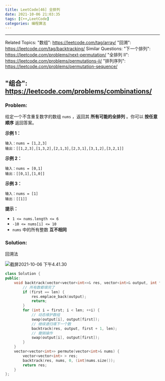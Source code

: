 ```yaml
---
title: LeetCode[46] 全排列
date: 2021-10-06 21:03:35
tags: [C++,LeetCode]
categories: 编程算法
---
```


---
Related Topics:
  "数组": https://leetcode.com/tag/array/
  "回溯": https://leetcode.com/tag/backtracking/
Similar Questions:
  "下一个排列": https://leetcode.com/problems/next-permutation/
  "全排列 II": https://leetcode.com/problems/permutations-ii/
  "排列序列": https://leetcode.com/problems/permutation-sequence/

  "组合": https://leetcode.com/problems/combinations/
---

### Problem:

给定一个不含重复数字的数组 `nums` ，返回其 **所有可能的全排列** 。你可以 **按任意顺序** 返回答案。

**示例 1：**

```
输入：nums = [1,2,3]
输出：[[1,2,3],[1,3,2],[2,1,3],[2,3,1],[3,1,2],[3,2,1]]
```

**示例 2：**

```
输入：nums = [0,1]
输出：[[0,1],[1,0]]
```

**示例 3：**

```
输入：nums = [1]
输出：[[1]]
```

**提示：**

- `1 <= nums.length <= 6`
- `-10 <= nums[i] <= 10`
- `nums` 中的所有整数 **互不相同**

<!--more-->

### Solution:

回溯法

![截屏2021-10-06 下午4.41.30](https://i.loli.net/2021/10/06/jnuBkRLlzZeCvo8.png)

```c++
class Solution {
public:
    void backtrack(vector<vector<int>>& res, vector<int>& output, int first, int len){
        // 所有数都填完了
        if (first == len) {
            res.emplace_back(output);
            return;
        }
        for (int i = first; i < len; ++i) {
            // 动态维护数组
            swap(output[i], output[first]);
            // 继续递归填下一个数
            backtrack(res, output, first + 1, len);
            // 撤销操作
            swap(output[i], output[first]);
        }
    }
    vector<vector<int>> permute(vector<int>& nums) {
        vector<vector<int> > res;
        backtrack(res, nums, 0, (int)nums.size());
        return res;
    }
};
```


